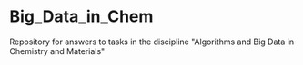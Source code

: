 # Big_Data_in_Chem
Repository for answers to tasks in the discipline "Algorithms and Big Data in Chemistry and Materials"
